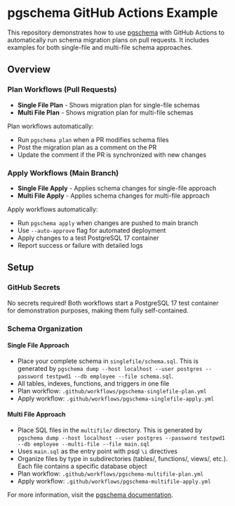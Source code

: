 # pgschema GitHub Actions Example

This repository demonstrates how to use [pgschema](https://www.pgschema.com/) with GitHub Actions to automatically run schema migration plans on pull requests. It includes examples for both single-file and multi-file schema approaches.

## Overview

### Plan Workflows (Pull Requests)

- **Single File Plan** - Shows migration plan for single-file schemas
- **Multi File Plan** - Shows migration plan for multi-file schemas

Plan workflows automatically:

- Run `pgschema plan` when a PR modifies schema files
- Post the migration plan as a comment on the PR
- Update the comment if the PR is synchronized with new changes

### Apply Workflows (Main Branch)

- **Single File Apply** - Applies schema changes for single-file approach
- **Multi File Apply** - Applies schema changes for multi-file approach

Apply workflows automatically:

- Run `pgschema apply` when changes are pushed to main branch
- Use `--auto-approve` flag for automated deployment
- Apply changes to a test PostgreSQL 17 container
- Report success or failure with detailed logs

## Setup

### GitHub Secrets

No secrets required! Both workflows start a PostgreSQL 17 test container for demonstration purposes, making them fully self-contained.

### Schema Organization

#### Single File Approach

- Place your complete schema in `singlefile/schema.sql`. This is generated by `pgschema dump --host localhost --user postgres --password testpwd1 --db employee --file schema.sql`.
- All tables, indexes, functions, and triggers in one file
- Plan workflow: `.github/workflows/pgschema-singlefile-plan.yml`
- Apply workflow: `.github/workflows/pgschema-singlefile-apply.yml`

#### Multi File Approach

- Place SQL files in the `multifile/` directory. This is generated by `pgschema dump --host localhost --user postgres --password testpwd1 --db employee --multi-file --file main.sql`
- Uses `main.sql` as the entry point with psql `\i` directives
- Organize files by type in subdirectories (tables/, functions/, views/, etc.). Each file contains a specific database object
- Plan workflow: `.github/workflows/pgschema-multifile-plan.yml`
- Apply workflow: `.github/workflows/pgschema-multifile-apply.yml`

For more information, visit the [pgschema documentation](https://www.pgschema.com/).
